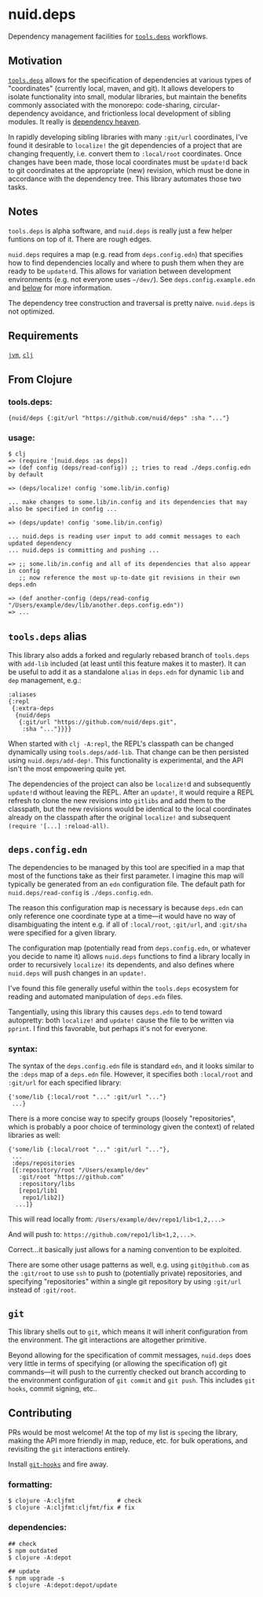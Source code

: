 # nuid.deps

Dependency management facilities for [`tools.deps`](https://clojure.org/guides/deps_and_cli) workflows.

## Motivation

[`tools.deps`](https://clojure.org/guides/deps_and_cli) allows for the specification of dependencies at various types of "coordinates" (currently local, maven, and git). It allows developers to isolate functionality into small, modular libraries, but maintain the benefits commonly associated with the monorepo: code-sharing, circular-dependency avoidance, and frictionless local development of sibling modules. It really is [dependency heaven](https://www.youtube.com/watch?v=sStlTye-Kjk).

In rapidly developing sibling libraries with many `:git/url` coordinates, I've found it desirable to `localize!` the git dependencies of a project that are changing frequently, i.e. convert them to `:local/root` coordinates. Once changes have been made, those local coordinates must be `update!`d back to git coordinates at the appropriate (new) revision, which must be done in accordance with the dependency tree. This library automates those two tasks.

## Notes

`tools.deps` is alpha software, and `nuid.deps` is really just a few helper funtions on top of it. There are rough edges.

`nuid.deps` requires a map (e.g. read from `deps.config.edn`) that specifies how to find dependencies locally and where to push them when they are ready to be `update!`d. This allows for variation between development environments (e.g. not everyone uses `~/dev/`). See `deps.config.example.edn` and [below](#depsconfigedn) for more information.

The dependency tree construction and traversal is pretty naive. `nuid.deps` is not optimized.

## Requirements

[`jvm`](https://www.java.com/en/download/), [`clj`](https://clojure.org/guides/getting_started)

## From Clojure

### tools.deps:

`{nuid/deps {:git/url "https://github.com/nuid/deps" :sha "..."}`

### usage:

```
$ clj
=> (require '[nuid.deps :as deps])
=> (def config (deps/read-config)) ;; tries to read ./deps.config.edn by default

=> (deps/localize! config 'some.lib/in.config)

... make changes to some.lib/in.config and its dependencies that may also be specified in config ...

=> (deps/update! config 'some.lib/in.config)

... nuid.deps is reading user input to add commit messages to each updated dependency
... nuid.deps is committing and pushing ...

=> ;; some.lib/in.config and all of its dependencies that also appear in config
   ;; now reference the most up-to-date git revisions in their own deps.edn

=> (def another-config (deps/read-config "/Users/example/dev/lib/another.deps.config.edn"))
=> ...
```

## `tools.deps` alias

This library also adds a forked and regularly rebased branch of `tools.deps` with `add-lib` included (at least until this feature makes it to master). It can be useful to add it as a standalone `alias` in `deps.edn` for dynamic `lib` and `dep` management, e.g.:

```
:aliases
{:repl
 {:extra-deps
  {nuid/deps
   {:git/url "https://github.com/nuid/deps.git",
    :sha "..."}}}}
```

When started with `clj -A:repl`, the REPL's classpath can be changed dynamically using `tools.deps/add-lib`. That change can be then persisted using `nuid.deps/add-dep!`. This functionality is experimental, and the API isn't the most empowering quite yet.

The dependencies of the project can also be `localize!`d and subsequently `update!`d without leaving the REPL. After an `update!`, it would require a REPL refresh to clone the new revisions into `gitlibs` and add them to the classpath, but the new revisions would be identical to the local coordinates already on the classpath after the original `localize!` and subsequent `(require '[...] :reload-all)`.

## `deps.config.edn`

The dependencies to be managed by this tool are specified in a map that most of the functions take as their first parameter. I imagine this map will typically be generated from an `edn` configuration file. The default path for `nuid.deps/read-config` is `./deps.config.edn`.

The reason this configuration map is necessary is because `deps.edn` can only reference one coordinate type at a time—it would have no way of disambiguating the intent e.g. if all of `:local/root`, `:git/url`, and `:git/sha` were specified for a given library.

The configuration map (potentially read from `deps.config.edn`, or whatever you decide to name it) allows `nuid.deps` functions to find a library locally in order to recursively `localize!` its dependents, and also defines where `nuid.deps` will push changes in an `update!`.

I've found this file generally useful within the `tools.deps` ecosystem for reading and automated manipulation of `deps.edn` files.

Tangentially, using this library this causes `deps.edn` to tend toward autopretty: both `localize!` and `update!` cause the file to be written via `pprint`. I find this favorable, but perhaps it's not for everyone.

### syntax:

The syntax of the `deps.config.edn` file is standard `edn`, and it looks similar to the `:deps` map of a  `deps.edn` file. However, it specifies both `:local/root` and `:git/url` for each specified library:

```
{'some/lib {:local/root "..." :git/url "..."}
 ...}
```

There is a more concise way to specify groups (loosely "repositories", which is probably a poor choice of terminology given the context) of related libraries as well:

```
{'some/lib {:local/root "..." :git/url "..."},
 ...
 :deps/repositories
 [{:repository/root "/Users/example/dev"
   :git/root "https://github.com"
   :repository/libs
   [repo1/lib1
    repo1/lib2]}
  ...]}
```

This will read locally from: `/Users/example/dev/repo1/lib<1,2,...>`

And will push to: `https://github.com/repo1/lib<1,2,...>`.

Correct...it basically just allows for a naming convention to be exploited.

There are some other usage patterns as well, e.g. using `git@github.com` as the `:git/root` to use `ssh` to push to (potentially private) repositories, and specifying "repositories" within a single git repository by using `:git/url` instead of `:git/root`.

## `git`

This library shells out to `git`, which means it will inherit configuration from the environment. The git interactions are altogether primitive.

Beyond allowing for the specification of commit messages, `nuid.deps` does very little in terms of specifying (or allowing the specification of) git commands—it will push to the currently checked out branch according to the environment configuration of `git commit` and `git push`. This includes `git hooks`, commit signing, etc..

## Contributing

PRs would be most welcome! At the top of my list is `spec`ing the library, making the API more friendly in map, reduce, etc. for bulk operations, and revisiting the `git` interactions entirely.

Install [`git-hooks`](https://github.com/icefox/git-hooks) and fire away.

### formatting:

```
$ clojure -A:cljfmt            # check
$ clojure -A:cljfmt:cljfmt/fix # fix
```

### dependencies:

```
## check
$ npm outdated
$ clojure -A:depot

## update
$ npm upgrade -s
$ clojure -A:depot:depot/update
```
